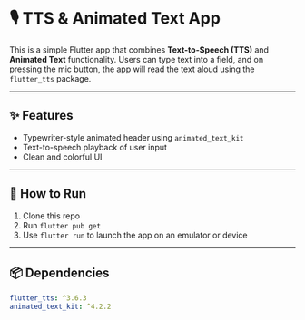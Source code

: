 # 🎙️ TTS & Animated Text App

This is a simple Flutter app that combines **Text-to-Speech (TTS)** and **Animated Text** functionality. Users can type text into a field, and on pressing the mic button, the app will read the text aloud using the `flutter_tts` package.

---

## ✨ Features

- Typewriter-style animated header using `animated_text_kit`
- Text-to-speech playback of user input
- Clean and colorful UI

---

## 🚀 How to Run

1. Clone this repo
2. Run `flutter pub get`
3. Use `flutter run` to launch the app on an emulator or device

---

## 📦 Dependencies

```yaml
flutter_tts: ^3.6.3
animated_text_kit: ^4.2.2
